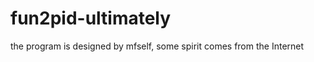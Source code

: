 fun2pid-ultimately
==================

the program is designed by mfself, some spirit comes from the Internet
